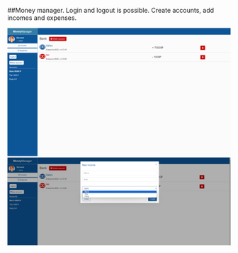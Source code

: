 ##Money manager. Login and logout is possible. Create accounts, add incomes and expenses.

![main page](https://github.com/Mary-Kalugina/Money_manager/blob/master/img/%D0%A1%D0%BD%D0%B8%D0%BC%D0%BE%D0%BA%20%D1%8D%D0%BA%D1%80%D0%B0%D0%BD%D0%B0%202023-08-08%20132056.png) ![modal window](https://github.com/Mary-Kalugina/Money_manager/blob/master/img/%D0%A1%D0%BD%D0%B8%D0%BC%D0%BE%D0%BA%20%D1%8D%D0%BA%D1%80%D0%B0%D0%BD%D0%B0%202023-08-08%20132112.png)

